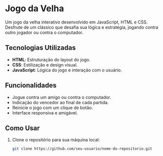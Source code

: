 # Jogo da Velha

Um jogo da velha interativo desenvolvido em JavaScript, HTML e CSS. Desfrute de um clássico que desafia sua lógica e estratégia, jogando contra outro jogador ou contra o computador.

## Tecnologias Utilizadas

- **HTML**: Estruturação do layout do jogo.
- **CSS**: Estilização e design visual.
- **JavaScript**: Lógica do jogo e interação com o usuário.

## Funcionalidades

- Jogue contra um amigo ou contra o computador.
- Indicação do vencedor ao final de cada partida.
- Reinicie o jogo com um clique de botão.
- Interface responsiva e amigável.

## Como Usar

1. Clone o repositório para sua máquina local:
   ```bash
   git clone https://github.com/seu-usuario/nome-do-repositorio.git
